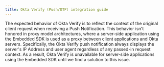 ```yaml
---
title: Okta Verify (Push/OTP) integration guide
---
```


The expected behavior of Okta Verify is to reflect the context of the original client request when receiving a Push Notification. This behavior isn't honored in proxy model architectures, where a server-side application using the Embedded SDK is used as a proxy between client applications and Okta servers. Specifically, the Okta Verify push notification always displays the server's IP Address and user agent regardless of any passed-in request context. As a result, Okta Verify is unavailable for server-side applications using the Embedded SDK until we find a solution to this issue.

<!--

<ApiLifecycle access="ie" /><br>

Learn how to integrate Okta Verify into your app using the embedded SDK.

---

#### Learning outcomes

* Understand the Okta Verify enrollment and challenge flows
* Understand how to integrate Okta Verify into your app step-by-step

#### What you need

* <StackSnippet snippet="whatyouneedsdk" />
* Okta Verify installed on a mobile device

**Sample code**

* <StackSnippet snippet="samplecode" />

---

## Overview

Okta Verify is a software-based authenticator created by Okta that supports identity verification through time-based one-time passcodes (TOTPs) and push notifications. Okta Verify is available for download on either Google Play or the Apple App store, depending on your mobile device. For more information on Okta Verify, see the [Okta Help Center](https://help.okta.com/okta_help.htm?id=ext_okta_verify).

Okta Verify is highly customizable and offers different ways to enroll and challenge users. Your app's integration with the embedded SDK depends on which features you support. This guide details step-by-step how to integrate four flows supported by the embedded SDK and Okta Verify. They are:

* [Enrollment using QR Code](#integrate-enrollment-using-qr-code)
* [Enrollment using other channels such as email or SMS](#integrate-enrollment-using-other-channels)
* [Challenge using push notification](#integrate-challenge-using-push-notification-option)
* [Challenge using TOTP](#integrate-challenge-using-totp-option)

### Enrollment flows

The following high-level diagram illustrates the supported enrollment flows:

<div class="common-image-format">

![High level diagram showing enrollment flows](/img/authenticators/authenticators-oktaverify-overview-supported-enroll-flows.png)

</div>

### Challenge flows

The following high-level diagram illustrates the supported challenge flows:

<div class="common-image-format">

![High level diagram showing enrollment flows](/img/authenticators/authenticators-oktaverify-overview-supported-challenge-flows.png)

</div>

>**Note:** The **Push Notification: Number Challenge** flow supported in Okta Verify is currently not supported in the embedded SDK.

## Update configurations

First, you'll need to configure your Okta org to enable Okta Verify for the following challenge flows:

* **Push notification:** Tap on a push notification prompt in Okta Verify to confirm the sign-in attempt.
* **Time-based one-time passcode (TOTP):**  Copy the TOTP from Okta Verify and submit it in your app.

This is a simple two-step process. First, you need to enable it in your Okta org and then assign it an authentication policy which requires it to be used.

### Add Okta Verify to your org

First, add Okta Verify to your org and enable it.

1. Open the **Admin Console** for your org.
2. Choose **Security > Authenticators** to show the available authenticators.
3. If **Okta Verify** isn't in the list:
   1. Click **Add Authenticator**.
   2. Click **Add** on the **Okta Verify** tile.
   3. Verify that **TOTP (on by default) (Android and iOS only)** is checked.
   4. Check **Push notification (Android and iOS only)**.
   5. Select **Never** for **Number challenge for Okta Verify push**. This option is not currently supported in the embedded SDK.
   6. Click **Add**.

   If **Okta Verify** is in the list:
   1. Select **Actions > Edit** for **Okta Verify**.
   2. Verify that **TOTP (on by default) (Android and iOS only)** is checked.
   3. Check **Push notification (Android and iOS only)**.
   4. Select **Never** for **Number challenge for Okta Verify push**. This option is not currently supported in the embedded SDK.
   5. Click **Save** to save your changes.

4. Select the **Enrollment** tab.
5. Check that **Okta Verify** is set to either **Optional** or **Required** in the **Eligible Authenticators** section of the Default Policy.
   1. If **Okta Verify** is set to **Disabled**, click **Edit** for the Default Policy
   2. Select **Optional** from the drop-down box for **Okta Verify**, and then click **Update Policy**.

### Set your app integration to use Okta Verify

New apps are automatically assigned the shared default [authentication policy](https://help.okta.com/okta_help.htm?type=oie&id=ext-about-asop). This policy has a catch-all rule that allows a user access to the app using either one or two factors, depending on your org setup. In production, it becomes evident when you can share your authentication needs between apps. In testing, it's recommended that you create a new policy specifically for your app.

1. Open the **Admin Console** for your org.
2. Choose **Security > Authentication Policies** to show the available authentication policies.
3. Click **Add a Policy**.
4. Give the policy a name, and then click **Save**.
5. Locate the Catch-all Rule of the new policy and select **Actions > Edit**.
6. Select **Allowed after successful authentication**.
7. Set **User must authenticate with** to **Password + Another factor**.
8. For **Possession factor constraints**
   1. Verify that **Device Bound** is selected.
   2. Verify that **Okta Verify** is listed in the box under **Additional factor types**. If it is not listed, check the authenticator has been enabled using steps 4 and 5 of [Add Okta Verify to your org](#add-okta-verify-to-your-org).
   3. Click **Save**.

9. Select the **Applications** tab for your newly created policy, and then click **Add App**.
10. Find your app in the list and click **Add** next to it.
11. Click **Close**.
12. Verify that the app is now listed in the **Applications** tab of the new policy.

### You're ready to start integrating

After you configure your org, you can start integrating the enrollment and challenge flows into your app. The following are the list of supported flows:

* Integrate enrollment using QR code
* Integrate enrollment using other channels
* Integrate challenge using push notification option
* Integrate challenge using TOTP option

Each of these has some common steps for initiating the flow after the user is signed in, and for polling Okta Verify for a response midway through the flow. We cover these first before seeing how they fit into the individual flows.

## Shared steps between flows

<StackSnippet snippet="commonsteps" />

## Integrate enrollment using QR Code

In this flow, the user enrolls Okta Verify as an authenticator using a QR code. The following diagram summarizes this flow.

<StackSnippet snippet="enrollmentqrcodeintegrationsummary" />

<StackSnippet snippet="enrollmentqrcodeintegrationsteps" />

## Integrate enrollment using other channels

A user can enroll Okta Verify using several methods other than a QR code. The flow for each of these is the same but we use email as the option in this guide. The following diagram summarizes this flow.

<StackSnippet snippet="enrollmentotherintegrationsummary" />

<StackSnippet snippet="enrollmentotherintegrationsteps" />

## Integrate challenge using push notification option

After a user enrolls Okta Verify, they can authenticate themselves with Okta Verify using a push notification challenge. When they want to sign in, they must go to Okta Verify where they tap **Yes it's me** sent by the Okta servers. The following diagram summarizes this flow.

<StackSnippet snippet="challengepushintegrationsummary" />

<StackSnippet snippet="challengepushintegrationsteps" />

## Integrate challenge using TOTP option

After a user enrolls Okta Verify, they can authenticate themselves with Okta Verify using a time-based one-time passcode (TOTP) challenge. When they want to sign in, they must retrieve the TOTP that Okta Verify generates, and submits this to the service provider for verification. The Okta server independently generates the same password and validates that the submitted password is identical to the generated one. If it is the same, the user is authenticated and signed in.

The following diagram summarizes this flow.

<StackSnippet snippet="challengetotpintegrationsummary" />

<StackSnippet snippet="challengetotpintegrationsteps" />

## See also

<StackSnippet snippet="relatedusecases" />

-->